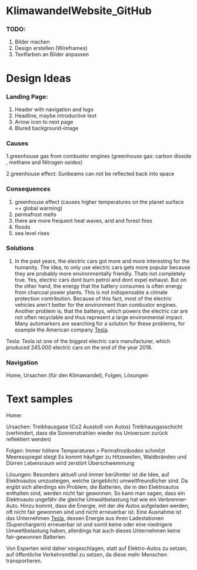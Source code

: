 # KlimawandelWebsite_GitHub

### TODO:

1. Bilder machen
2. Design erstellen (Wireframes)
3. Textfarben an Bilder anpassen

# Design Ideas

### Landing Page:

1. Header with navigation and logo
2. Headline, maybe introductive text
3. Arrow icon to next page
4. Blured background-image

### Causes

1.greenhouse gas from combustor engines (greenhouse gas: carbon dioxide
, methane and Nitrogen oxides)

2.greenhouse effect: Sunbeams can not be reflected back into space 

### Consequences

1. greenhouse effect (causes higher temperatures on the planet surface == global warming)
2. permafrost melts
3. there are more frequent heat waves, arid and forest fires
4. floods
5. sea level rises

### Solutions

1. In the past years, the electric cars got more and more interesting for the humanity. The idea, to only use electric cars gets more popular because they are probably more environmentally friendly. Thats not completely true. Yes, electric cars dont burn petrol and dont expel exhaust. But on the other hand, the energy that the battery consumes is often energy from charcoal power plants. This is not indispensable a climate protection contribution. Because of this fact, most of the electric vehicles aren't better for the environment than combustor engines. Another problem is, that the batterys, which powers the electric car are not often recyclable and thus represent a large environmental impact. Many automarkers are searching for a solution for these problems, for example the American company <a href="https://www.tesla.com">Tesla</a>.

Tesla: 
Tesla ist one of the biggest electric cars manufacturer, which produced 245.000 electric cars on the end of the year 2018.





### Navigation

Home, Ursachen (für den Klimawandel), Folgen, Lösungen

# Text samples

Home:

Ursachen:
Treibhausgase (Co2 Ausstoß von Autos)
Treibhausgasschicht (verhindert, dass die Sonnenstrahlen wieder ins Universum zurück reflektiert werden)

Folgen:
Immer höhere Temperaturen > Permafrostboden schmilzt
Meeresspiegel steigt
Es kommt häufiger zu Hitzewellen, Waldbränden und Dürren
Lebensraum wird zerstört
Überschwemmung

Lösungen:
Besonders aktuell und immer berühmter ist die Idee, auf Elektroautos umzusteigen, welche (angeblich) umweltfreundlicher sind. Da ergibt sich allerdings ein Problem, die Batterien, die in den Elektroautos enthalten sind, werden nicht fair gewonnen. So kann man sagen, dass ein Elektroauto ungefähr die gleiche Umwaltbelastung hat wie ein Verbrenner-Auto. Hinzu kommt, dass die Energie, mit der die Autos aufgeladen werden, oft nicht fair gewonnen sind und nicht erneuerbar ist. Eine Ausnahme ist das Unternehmen <a href="https://www.tesla.com">Tesla</a>, dessen Energie aus ihren Ladestationen (Superchargern) erneuerbar ist und somit keine oder eine niedrigere Umweltbelastung haben, allerdings hat auch dieses Unternehmen keine fair-gewonnen Batterien.

Von Experten wird daher vorgeschlagen, statt auf Elektro-Autos zu setzen, auf öffentliche Verkehrsmittel zu setzen, da diese mehr Menschen transportieren.
